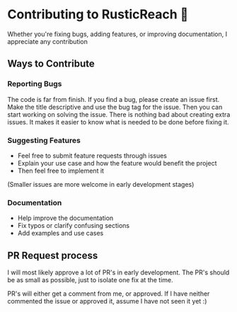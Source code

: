 # Contributing to RusticReach 🦀

Whether you're fixing bugs, adding features, or improving documentation, I appreciate any contribution

## Ways to Contribute

### Reporting Bugs

The code is far from finish. If you find a bug, please create an issue first.
Make the title descriptive and use the bug tag for the issue. Then you can start working on solving the issue.
There is nothing bad about creating extra issues. It makes it easier to know what is needed to be done before fixing it. 

### Suggesting Features
- Feel free to submit feature requests through issues
- Explain your use case and how the feature would benefit the project
- Then feel free to implement it

(Smaller issues are more welcome in early development stages)


### Documentation
- Help improve the documentation
- Fix typos or clarify confusing sections
- Add examples and use cases

## PR Request process

I will most likely approve a lot of PR's in early development. 
The PR's should be as small as possible, just to isolate one fix at the time. 

PR's will either get a comment from me, or approved. If I have neither commented the issue or approved it, assume I have not seen it yet :) 
